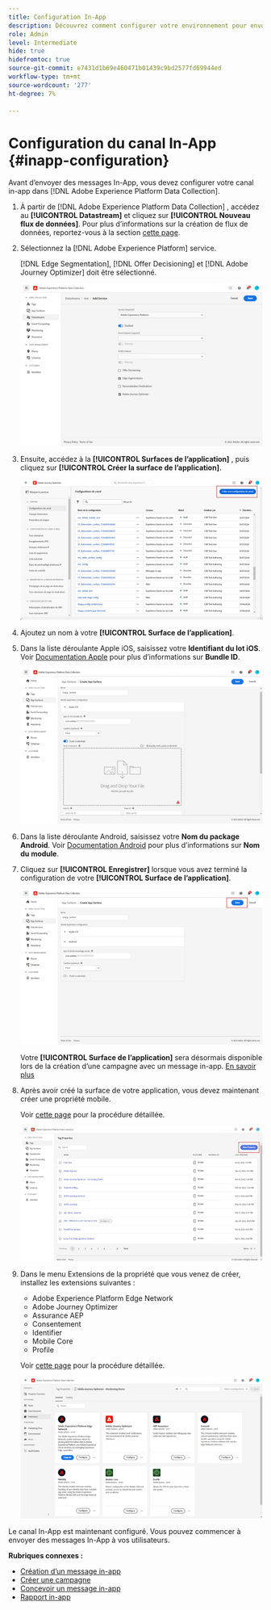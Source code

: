 ```yaml
---
title: Configuration In-App
description: Découvrez comment configurer votre environnement pour envoyer des messages In-App avec Journey Optimizer
role: Admin
level: Intermediate
hide: true
hidefromtoc: true
source-git-commit: e7431d1b69e460471b01439c9bd2577fd69944ed
workflow-type: tm+mt
source-wordcount: '277'
ht-degree: 7%

---
```


# Configuration du canal In-App {#inapp-configuration}

Avant d’envoyer des messages In-App, vous devez configurer votre canal in-app dans [!DNL Adobe Experience Platform Data Collection].

1. À partir de [!DNL Adobe Experience Platform Data Collection] , accédez au **[!UICONTROL Datastream]** et cliquez sur **[!UICONTROL Nouveau flux de données]**. Pour plus d’informations sur la création de flux de données, reportez-vous à la section [cette page](https://aep-sdks.gitbook.io/docs/getting-started/configure-datastreams).

1. Sélectionnez la [!DNL Adobe Experience Platform] service.

   [!DNL Edge Segmentation], [!DNL Offer Decisioning] et [!DNL Adobe Journey Optimizer] doit être sélectionné.

   ![](assets/inapp_config_6.png)

1. Ensuite, accédez à la **[!UICONTROL Surfaces de l’application]** , puis cliquez sur **[!UICONTROL Créer la surface de l’application]**.

   ![](assets/inapp_config_1.png)

1. Ajoutez un nom à votre **[!UICONTROL Surface de l’application]**.

1. Dans la liste déroulante Apple iOS, saisissez votre **Identifiant du lot iOS**. Voir [Documentation Apple](https://developer.apple.com/documentation/appstoreconnectapi/bundle_ids) pour plus d’informations sur **Bundle ID**.

   ![](assets/inapp_config_2.png)

1. Dans la liste déroulante Android, saisissez votre **Nom du package Android**. Voir [Documentation Android](https://support.google.com/admob/answer/9972781?hl=en#:~:text=The%20package%20name%20of%20an,supported%20third%2Dparty%20Android%20stores) pour plus d’informations sur **Nom du module**.

1. Cliquez sur **[!UICONTROL Enregistrer]** lorsque vous avez terminé la configuration de votre **[!UICONTROL Surface de l’application]**.

   ![](assets/inapp_config_3.png)

   Votre **[!UICONTROL Surface de l’application]** sera désormais disponible lors de la création d’une campagne avec un message in-app. [En savoir plus](create-in-app.md)

1. Après avoir créé la surface de votre application, vous devez maintenant créer une propriété mobile.

   Voir [cette page](https://experienceleague.adobe.com/docs/experience-platform/tags/admin/companies-and-properties.html#for-mobile) pour la procédure détaillée.

   ![](assets/inapp_config_4.png)

1. Dans le menu Extensions de la propriété que vous venez de créer, installez les extensions suivantes :

   * Adobe Experience Platform Edge Network
   * Adobe Journey Optimizer
   * Assurance AEP
   * Consentement
   * Identifier
   * Mobile Core
   * Profile

   Voir [cette page](https://experienceleague.adobe.com/docs/experience-platform/tags/ui/extensions/overview.html?lang=en#add-a-new-extension) pour la procédure détaillée.

   ![](assets/inapp_config_5.png)

Le canal In-App est maintenant configuré. Vous pouvez commencer à envoyer des messages In-App à vos utilisateurs.

**Rubriques connexes :**

* [Création d’un message in-app](create-in-app.md)
* [Créer une campagne](../campaigns/create-campaign.md)
* [Concevoir un message in-app](design-in-app.md)
* [Rapport in-app](inapp-report.md)
